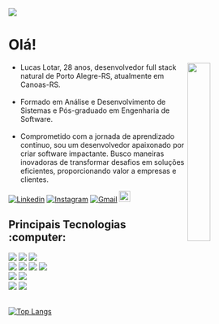 ![](https://komarev.com/ghpvc/?username=Lotar-lucas)
<main>
  <h1>Olá!</h1>
  <section>
    <img src="https://media.giphy.com/media/N4h9A9o5TcWmjdQZVJ/giphy.gif" align="right" width="30%" height="30%"/>
    <ul align="left">
      <li>Lucas Lotar, 28 anos, desenvolvedor full stack natural de Porto Alegre-RS, atualmente em Canoas-RS.</li>
      <br>
      <li>Formado em Análise e Desenvolvimento de Sistemas e Pós-graduado em Engenharia de Software.</li>
      <br>
      <li>Comprometido com a jornada de aprendizado contínuo, sou um desenvolvedor apaixonado por criar software impactante. Busco maneiras inovadoras de transformar desafios em soluções eficientes, proporcionando valor a empresas e clientes.</li>
    </ul>
  </section>

[![Linkedin](https://img.shields.io/badge/-LinkedIn-blue?style=flat&logo=Linkedin&logoColor=white)](https://www.linkedin.com/in/lucaslotar/)
[![Instagram](https://img.shields.io/badge/-Instagram-c13584?style=flat&labelColor=c13584&logo=instagram&logoColor=white)](https://www.instagram.com/l_lotar/?hl=pt-br")
[![Gmail](https://img.shields.io/badge/-Gmail-c14438?style=flat&logo=Gmail&logoColor=white)](mailto:amaral.lucas.lotar@gmail.com?subject=Contato%20realizado%20pelo%20github)
[<img src="https://img.shields.io/github/followers/Lotar-lucas?label=follow&style=social" height="22" title="Follow me" />](https://github.com/Lotar-lucas)
    
<div align="left" style="display">
  <h2 align="left"> Principais Tecnologias :computer:  </h2>

<div align="left">
  <img src="https://img.shields.io/badge/JavaScript-gray?style=flat&logo=javascript" />
  <img src="https://img.shields.io/badge/Vue.js-gray?style=flat&logo=vue.js"/>
  <img src="https://img.shields.io/badge/React.js-gray?style=flat&logo=react"/>
</div>
   
<div align="left">
  <img src="https://img.shields.io/badge/-Node.js-gray?style=flat&logo=Node.js" href="https://nodejs.org/en/"/>
  <img src="https://img.shields.io/badge/Express.js-gray?logo=Express.&logoColor=blue"/>
  <img src="https://img.shields.io/badge/Jest.js-gray?logo=jest&logoColor=red"/>
  <img src="https://img.shields.io/badge/Java-gray?&logo=java&logoColor=red"/>
</div>

<div align="left">
  <img src="https://img.shields.io/badge/postgreSQL-gray?logo=postgresql"/>
  <img src="https://img.shields.io/badge/MySQL-gray?logo=mysql"/>
</div>

<div align="left">
  <img src="https://img.shields.io/badge/-Git-gray?&logo=git&logoColor=orange"/>
  <img src="https://img.shields.io/badge/-Github-gray?&logo=github&logoColor=white"/>
</div>
<br>




[![Top Langs](https://github-readme-stats.vercel.app/api/top-langs/?username=Lotar-lucas&show_icons=true&theme=onedark&hide=html&&layout=pie)](https://github.com/anuraghazra/github-readme-stats)
</div>
</main>
